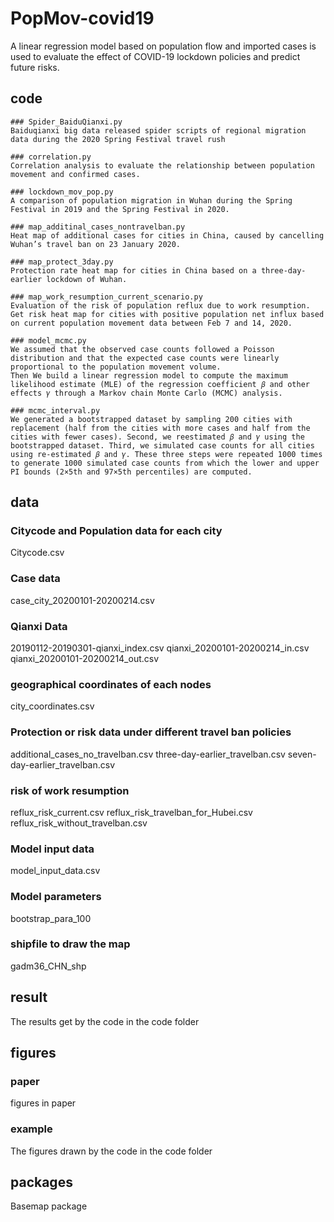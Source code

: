 # PopMov-covid19
A linear regression model based on population flow and imported cases is used to evaluate the effect of COVID-19 lockdown policies and predict future risks.
## code

```
### Spider_BaiduQianxi.py
Baiduqianxi big data released spider scripts of regional migration data during the 2020 Spring Festival travel rush

### correlation.py
Correlation analysis to evaluate the relationship between population movement and confirmed cases.

### lockdown_mov_pop.py
A comparison of population migration in Wuhan during the Spring Festival in 2019 and the Spring Festival in 2020.

### map_additinal_cases_nontravelban.py
Heat map of additional cases for cities in China, caused by cancelling Wuhan’s travel ban on 23 January 2020.

### map_protect_3day.py
Protection rate heat map for cities in China based on a three-day-earlier lockdown of Wuhan. 

### map_work_resumption_current_scenario.py
Evaluation of the risk of population reflux due to work resumption. 
Get risk heat map for cities with positive population net influx based on current population movement data between Feb 7 and 14, 2020.

### model_mcmc.py
We assumed that the observed case counts followed a Poisson distribution and that the expected case counts were linearly proportional to the population movement volume.
Then We build a linear regression model to compute the maximum likelihood estimate (MLE) of the regression coefficient 𝛽 and other effects 𝛾 through a Markov chain Monte Carlo (MCMC) analysis.

### mcmc_interval.py
We generated a bootstrapped dataset by sampling 200 cities with replacement (half from the cities with more cases and half from the cities with fewer cases). Second, we reestimated 𝛽 and 𝛾 using the bootstrapped dataset. Third, we simulated case counts for all cities using re-estimated 𝛽 and 𝛾. These three steps were repeated 1000 times to generate 1000 simulated case counts from which the lower and upper PI bounds (2×5th and 97×5th percentiles) are computed.
```
## data
### Citycode and Population data for each city
Citycode.csv

### Case data
case_city_20200101-20200214.csv

### Qianxi Data
20190112-20190301-qianxi_index.csv
qianxi_20200101-20200214_in.csv
qianxi_20200101-20200214_out.csv

### geographical coordinates of each nodes
city_coordinates.csv

### Protection or risk data under different travel ban policies
additional_cases_no_travelban.csv
three-day-earlier_travelban.csv
seven-day-earlier_travelban.csv

### risk of work resumption 
reflux_risk_current.csv
reflux_risk_travelban_for_Hubei.csv
reflux_risk_without_travelban.csv

### Model input data
model_input_data.csv

### Model parameters
bootstrap_para_100

### shipfile to draw the map
gadm36_CHN_shp

## result
The results get by the code in the code folder
## figures
### paper
figures in paper

### example 
The figures drawn by the code in the code folder
## packages
Basemap package



